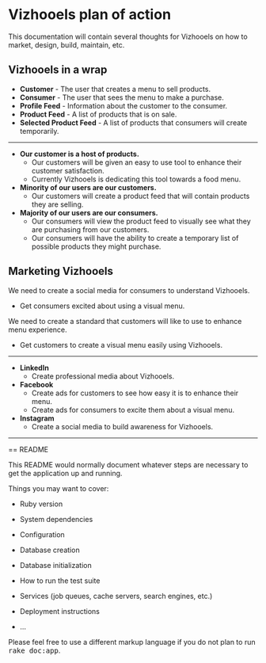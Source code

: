 # Vizhooels plan of action

This documentation will contain several thoughts for Vizhooels on how to market, design, build, maintain, etc.

## Vizhooels in a wrap

- **Customer** - The user that creates a menu to sell products.
- **Consumer** - The user that sees the menu to make a purchase.
- **Profile Feed** - Information about the customer to the consumer.
- **Product Feed** - A list of products that is on sale.
- **Selected Product Feed** - A list of products that consumers will create temporarily.

---

- **Our customer is a host of products.**
  - Our customers will be given an easy to use tool to enhance their customer satisfaction.
  - Currently Vizhooels is dedicating this tool towards a food menu.
- **Minority of our users are our customers.**
  - Our customers will create a product feed that will contain products they are selling.
- **Majority of our users are our consumers.**
  - Our consumers will view the product feed to visually see what they are purchasing from our customers.
  - Our consumers will have the ability to create a temporary list of possible products they might purchase.

## Marketing Vizhooels

We need to create a social media for consumers to understand Vizhooels.

  - Get consumers excited about using a visual menu.

We need to create a standard that customers will like to use to enhance menu experience.

  - Get customers to create a visual menu easily using Vizhooels.

---

- **LinkedIn**
  - Create professional media about Vizhooels.
- **Facebook**
  - Create ads for customers to see how easy it is to enhance their menu.
  - Create ads for consumers to excite them about a visual menu.
- **Instagram**
  - Create a social media to build awareness for Vizhooels.

------------------------
== README

This README would normally document whatever steps are necessary to get the
application up and running.

Things you may want to cover:

* Ruby version

* System dependencies

* Configuration

* Database creation

* Database initialization

* How to run the test suite

* Services (job queues, cache servers, search engines, etc.)

* Deployment instructions

* ...


Please feel free to use a different markup language if you do not plan to run
<tt>rake doc:app</tt>.
